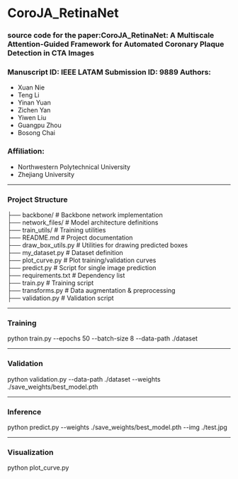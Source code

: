 # CoroJA_RetinaNet
### source code for the paper:CoroJA_RetinaNet: A Multiscale Attention-Guided Framework for Automated Coronary Plaque Detection in CTA Images
### Manuscript ID: IEEE LATAM Submission ID: 9889 Authors:
- Xuan Nie
- Teng Li
- Yinan Yuan
- Zichen Yan
- Yiwen Liu
- Guangpu Zhou
- Bosong Chai
### Affiliation:
- Northwestern Polytechnical University
- Zhejiang University

---

###  Project Structure
├── backbone/ # Backbone network implementation  
├── network_files/ # Model architecture definitions  
├── train_utils/ # Training utilities   
├── README.md # Project documentation  
├── draw_box_utils.py # Utilities for drawing predicted boxes  
├── my_dataset.py # Dataset definition  
├── plot_curve.py # Plot training/validation curves  
├── predict.py # Script for single image prediction  
├── requirements.txt # Dependency list  
├── train.py # Training script  
├── transforms.py # Data augmentation & preprocessing  
├── validation.py # Validation script  

---

### Training
python train.py --epochs 50 --batch-size 8 --data-path ./dataset

---

### Validation
python validation.py --data-path ./dataset --weights ./save_weights/best_model.pth

---

### Inference
python predict.py --weights ./save_weights/best_model.pth --img ./test.jpg

---

### Visualization
python plot_curve.py

